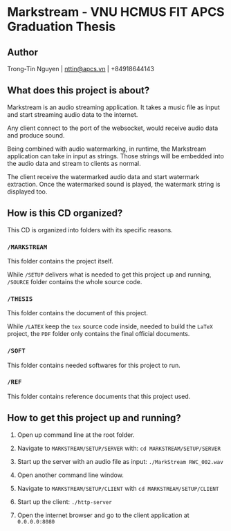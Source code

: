 # Markstream - VNU HCMUS FIT APCS Graduation Thesis 

## Author

Trong-Tin Nguyen | nttin@apcs.vn | +84918644143

## What does this project is about?
Markstream is an audio streaming application. It takes a music file as input and start streaming audio data to the internet.

Any client connect to the port of the websocket, would receive audio data and produce sound.

Being combined with audio watermarking, in runtime, the Markstream application can take in input as strings. Those strings will be embedded into the audio data and stream to clients as normal.

The client receive the watermarked audio data and start watermark extraction. Once the watermarked sound is played, the watermark string is displayed too.

## How is this CD organized?
This CD is organized into folders with its specific reasons.

### `/MARKSTREAM`
This folder contains the project itself.

While `/SETUP` delivers what is needed to get this project up and running, `/SOURCE` folder contains the whole source code.

### `/THESIS`
This folder contains the document of this project. 

While `/LATEX` keep the `tex` source code inside, needed to build the `LaTeX` project, the `PDF` folder only contains the final official documents.

### `/SOFT`
This folder contains needed softwares for this project to run.

### `/REF`
This folder contains reference documents that this project used.

## How to get this project up and running?


1. Open up command line at the root folder.

2. Navigate to `MARKSTREAM/SETUP/SERVER` with: `cd MARKSTREAM/SETUP/SERVER`

3. Start up the server with an audio file as input: `./MarkStream RWC_002.wav`

4. Open another command line window.

5. Navigate to `MARKSTREAM/SETUP/CLIENT` with `cd MARKSTREAM/SETUP/CLIENT`

6. Start up the client: `./http-server`

7. Open the internet browser and go to the client application at `0.0.0.0:8080`
  
